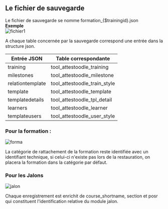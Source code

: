 ## Le fichier de sauvegarde ##
Le fichier de sauvegarde se nomme formation_{$trainingid}.json  
**Exemple**  
![fichier1](https://user-images.githubusercontent.com/26385729/59779686-03b04700-92b9-11e9-9c4b-a0d67fbd7bc4.png)

A chaque table concernée par la sauvegarde correspond une entrée dans la structure json.

|  Entrée JSON     |    Table correspondante     |
|------------------|-----------------------------|
| training         | tool_attestoodle_training   |
| milestones       | tool_attestoodle_milestone  |
| relationtemplate | tool_attestoodle_train_style |
| template         | tool_attestoodle_template   |
| templatedetails  | tool_attestoodle_tpl_detail |
| learners         | tool_attestoodle_learner    |
| templateusers    | tool_attestoodle_user_style |

### Pour la formation : ###

![forma](https://user-images.githubusercontent.com/26385729/59906543-41bc8080-9409-11e9-938b-fb2780e5943a.png)

La catégorie de rattachement de la formation reste identifiée avec un identifiant technique, si celui-ci n'existe pas lors de la restauration, on placera la formation dans la catégorie par défaut.

### Pour les Jalons ###
![jalon](https://user-images.githubusercontent.com/26385729/59907600-bf818b80-940b-11e9-819c-0c39ef862db7.png)

Chaque enregistrement est enrichit de course_shortname, section et posr qui constituent l'identification relative du module jalon.
